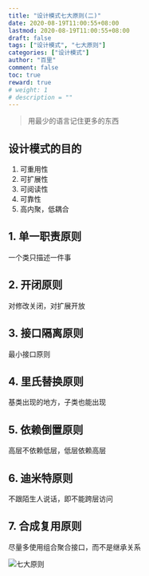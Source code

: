 ```yaml
---
title: "设计模式七大原则(二)"
date: 2020-08-19T11:00:55+08:00
lastmod: 2020-08-19T11:00:55+08:00
draft: false
tags: ["设计模式", "七大原则"]
categories: ["设计模式"]
author: "百里"
comment: false
toc: true
reward: true
# weight: 1
# description = ""
---
```

> 用最少的语言记住更多的东西

## 设计模式的目的
1. 可重用性
2. 可扩展性
3. 可阅读性
4. 可靠性
5. 高内聚，低耦合

## 1. 单一职责原则
一个类只描述一件事

## 2. 开闭原则
对修改关闭，对扩展开放

## 3. 接口隔离原则
最小接口原则

## 4. 里氏替换原则
基类出现的地方，子类也能出现

## 5. 依赖倒置原则
高层不依赖低层，低层依赖高层

## 6. 迪米特原则
不跟陌生人说话，即不能跨层访问

## 7. 合成复用原则
尽量多使用组合聚合接口，而不是继承关系

![七大原则](http://img.sgfoot.com/b/20200819161947.png?imageslim)